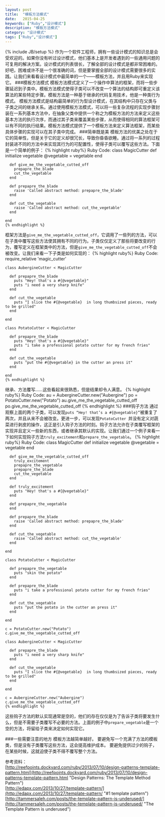 ```yaml
---
layout: post
title:  "模板方法模式"
date:   2015-04-25
keywords: ["Ruby","设计模式"]
description: "模板方法模式"
category: "设计模式"
tags: ["Ruby","设计模式"]
---
```

{% include JB/setup %}
作为一个软件工程师，拥有一些设计模式的知识总是会受欢迎的。如果你没有听过设计模式，他们基本上是开发者遇到的一些通用问题的可复用的解决方案。设计模式的列表很长，了解全部的设计模式是都非常困难的。好吧，困难或许不是一个很准确的词，但是要掌握全部的设计模式需要很多的实践。让我们来看看设计模式中最简单的一个——模板方法，并且用Ruby来实现它。
###模板方法模式
模板方法模式定义了一个操作中算法的框架，而将一些步骤延迟到子类中。模板方法模式使得子类可以不改变一个算法的结构即可重定义该算法的某些特定步骤。模板方法是一种基于继承的代码复用技术，他是一种类行为模式。
模板方法模式是结构最简单的行为型设计模式，在其结构中只存在父类与子类之间的继承关系。通过使用模板方法模式，可以将一些复杂流程的实现步骤封装在一系列基本方法中，在抽象父类中提供一个称之为模板方法的方法来定义这些基本方法的执行次序，而通过其子类来覆盖某些步骤，从而使得相同的算法框架可以有不同的执行结果。模板方法模式提供了一个模板方法来定义算法框架，而某些具体步骤的实现可以在其子类中完成。
###简单既是美
模板方法的优美之处在于它的简单性，但是关于它的定义却很冗长，导致你昏昏欲睡。通过将一系列的过程封装进不同的方法中来实现其行为的可配置性，使得子类可以覆写这些方法。下面是一个简单的例子：
    {% highlight ruby%}
    Ruby Code:
	class MagicCutter
	  def initialize vegetable
	    @vegetable = vegetable
	  end
	
	  def give_me_the_vegetable_cutted_off
	    prepapre_the_blade
	    cut_the_vegetable
	  end
	
	  def prepapre_the_blade
	    raise 'Called abstract method: prepapre_the_blade'
	  end
	
	  def cut_the_vegetable
	    raise 'Called abstract method: cut_the_vegetable'
	  end
	
	end
	{% endhighlight %}
框架方法是`give_me_the_vegetable_cutted_off`，它调用了一些列的方法，可以在子类中覆写这些方法使其拥有不同的行为。子类仅仅定义了那些将要改变的行为，覆写定义在框架类中的方法，但是`give_me_the_vegetable_cutted_off`不会被改变。让我们来看一下子类是如何实现的：
    {% highlight ruby%}
    Ruby Code:
	require_relative 'magic_cutter'
	
	class AubergineCutter < MagicCutter
	
	  def prepapre_the_blade
	    puts "Hey! that's a #{@vegetable}"
	    puts "i need a very sharp knife"
	  end
	
	  def cut_the_vegetable
	    puts "I slice the #{@vegetable}  in long thumbsized pieces, ready to be grilled"
	  end
	
	end
	
	class PotatoCutter < MagicCutter
	
	  def prepapre_the_blade
	    puts "Hey! that's a #{@vegetable}"
	    puts "i take a professional potato cutter for my french fries"
	  end
	
	  def cut_the_vegetable
	    puts "put the #{@vegetable} in the cutter an press it"
	  end
	
	end
    {% endhighlight %}
继承、方法覆写……这些看起来很熟悉，但是结果却令人满意。
    {% highlight ruby%}
    Ruby Code:
	au = AubergineCutter.new("Aubergine")
	po = PotatoCutter.new("Potato")
	au.give_me_the_vegetable_cutted_off
	po.give_me_the_vegetable_cutted_off
	{% endhighlight %}
###钩子方法
通过观察上面的两个子类，可以发现`puts “Hey! that’s a #{@vegetable}”`被重复了两次，并且从来不会被改变。更进一步，可以发现`PotatoCutter `并没有定义对蔬菜进行剥皮的操作，这正是引入钩子方法的时刻。钩子方法允许在子类覆写框架的实现并且定义一些新的东西，或者继承其默认的实现。让我们通过一个例子来看一下如何实现钩子方法`truly_excitement`和`prepare_the_vegetable`。
	{% highlight ruby%}
	Ruby Code:
	class MagicCutter
	  def initialize vegetable
	    @vegetable = vegetable
	  end
	
	  def give_me_the_vegetable_cutted_off
	    truly_excitement
	    prepapre_the_vegetable
	    prepapre_the_blade
	    cut_the_vegetable
	  end
	
	  def truly_excitement
	    puts "Hey! that's a #{@vegetable}"
	  end
	
	  def prepapre_the_vegetable
	  end
	
	  def prepapre_the_blade
	    raise 'Called abstract method: prepapre_the_blade'
	  end
	
	  def cut_the_vegetable
	    raise 'Called abstract method: cut_the_vegetable'
	  end
	
	end
	
	class PotatoCutter < MagicCutter
	
	  def prepapre_the_vegetable
	    puts "skin the potato"
	  end
	
	  def prepapre_the_blade
	    puts "i take a professional potato cutter for my french fries"
	  end
	
	  def cut_the_vegetable
	    puts "put the potato in the cutter an press it"
	  end
	
	end
	
	c = PotatoCutter.new("Potato")
	c.give_me_the_vegetable_cutted_off
	
	class AubergineCutter < MagicCutter
	
	  def prepapre_the_blade
	    puts "i need a very sharp knife"
	  end
	
	  def cut_the_vegetable
	    puts "I slice the #{@vegetable}  in long thumbsized pieces, ready to be grilled"
	  end
	
	end
	
	c = AubergineCutter.new("Aubergine")
	c.give_me_the_vegetable_cutted_off
	{% endhighlight %}
这些钩子方法的默认实现通常是空的，他们的存在仅仅是为了告诉子类将要发生什么，但是不需要子类覆写不必要的方法。上面的例子中`prepare_vegetable`是一个空的方法，将留给子类来决定如何实现它。

###一些需要注意的地方
模板方法越简单越好。
要避免写一个充满了方法的模板类，但是没有子类覆写这些方法，这会提高维护成本。
要避免提供过少的钩子，在某些时候，这就迫使子类不得不覆写整个方法。

参考资料：</br>
[http://reefpoints.dockyard.com/ruby/2013/07/10/design-patterns-template-pattern.html](http://reefpoints.dockyard.com/ruby/2013/07/10/design-patterns-template-pattern.html "Design Patterns: The Template Method Pattern")</br>
[http://edapx.com/2013/10/27/template-pattern/](http://edapx.com/2013/10/27/template-pattern/ "#1 template pattern")</br>
[http://tammersaleh.com/posts/the-template-pattern-is-underused/](http://tammersaleh.com/posts/the-template-pattern-is-underused/ "The Template Pattern is underused")